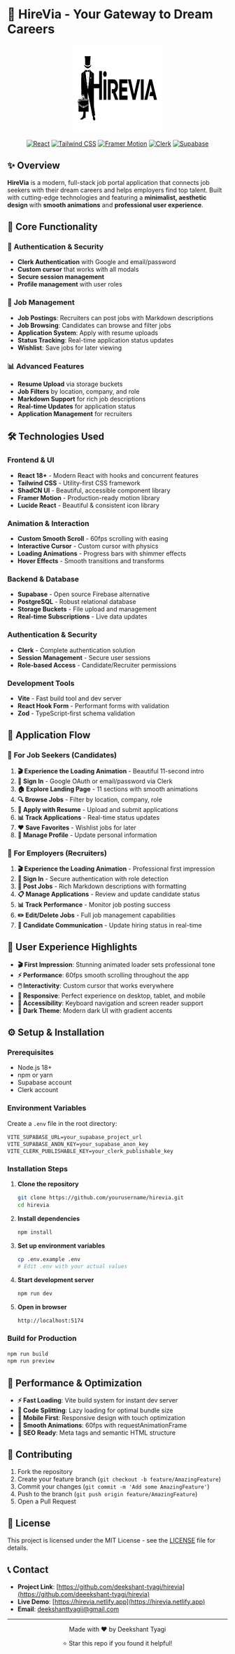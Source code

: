 # 🚀 HireVia - Your Gateway to Dream Careers

<div align="center">
  <img src="./public/newLogo-Photoroom.png" alt="HireVia Logo" width="200" height="200"/>

[![React](https://img.shields.io/badge/React-18.0+-blue.svg)](https://reactjs.org/)
[![Tailwind CSS](https://img.shields.io/badge/Tailwind-3.0+-38B2AC.svg)](https://tailwindcss.com/)
[![Framer Motion](https://img.shields.io/badge/Framer%20Motion-11.0+-FF0055.svg)](https://www.framer.com/motion/)
[![Clerk](https://img.shields.io/badge/Clerk-Auth-6C47FF.svg)](https://clerk.com/)
[![Supabase](https://img.shields.io/badge/Supabase-Database-3ECF8E.svg)](https://supabase.com/)

</div>

## ✨ Overview

**HireVia** is a modern, full-stack job portal application that connects job seekers with their dream careers and helps employers find top talent. Built with cutting-edge technologies and featuring a **minimalist, aesthetic design** with **smooth animations** and **professional user experience**.

## 🔧 Core Functionality

### 🔐 **Authentication & Security**

- **Clerk Authentication** with Google and email/password
- **Custom cursor** that works with all modals
- **Secure session management**
- **Profile management** with user roles

### 💼 **Job Management**

- **Job Postings**: Recruiters can post jobs with Markdown descriptions
- **Job Browsing**: Candidates can browse and filter jobs
- **Application System**: Apply with resume uploads
- **Status Tracking**: Real-time application status updates
- **Wishlist**: Save jobs for later viewing

### 📊 **Advanced Features**

- **Resume Upload** via storage buckets
- **Job Filters** by location, company, and role
- **Markdown Support** for rich job descriptions
- **Real-time Updates** for application status
- **Application Management** for recruiters

## 🛠️ Technologies Used

### **Frontend & UI**

- **React 18+** - Modern React with hooks and concurrent features
- **Tailwind CSS** - Utility-first CSS framework
- **ShadCN UI** - Beautiful, accessible component library
- **Framer Motion** - Production-ready motion library
- **Lucide React** - Beautiful & consistent icon library

### **Animation & Interaction**

- **Custom Smooth Scroll** - 60fps scrolling with easing
- **Interactive Cursor** - Custom cursor with physics
- **Loading Animations** - Progress bars with shimmer effects
- **Hover Effects** - Smooth transitions and transforms

### **Backend & Database**

- **Supabase** - Open source Firebase alternative
- **PostgreSQL** - Robust relational database
- **Storage Buckets** - File upload and management
- **Real-time Subscriptions** - Live data updates

### **Authentication & Security**

- **Clerk** - Complete authentication solution
- **Session Management** - Secure user sessions
- **Role-based Access** - Candidate/Recruiter permissions

### **Development Tools**

- **Vite** - Fast build tool and dev server
- **React Hook Form** - Performant forms with validation
- **Zod** - TypeScript-first schema validation

## 🚀 Application Flow

### 👤 **For Job Seekers (Candidates)**

1. **🎬 Experience the Loading Animation** - Beautiful 11-second intro
2. **🔐 Sign In** - Google OAuth or email/password via Clerk
3. **🏠 Explore Landing Page** - 11 sections with smooth animations
4. **🔍 Browse Jobs** - Filter by location, company, role
5. **📄 Apply with Resume** - Upload and submit applications
6. **📊 Track Applications** - Real-time status updates
7. **❤️ Save Favorites** - Wishlist jobs for later
8. **👤 Manage Profile** - Update personal information

### 🏢 **For Employers (Recruiters)**

1. **🎬 Experience the Loading Animation** - Professional first impression
2. **🔐 Sign In** - Secure authentication with role detection
3. **📝 Post Jobs** - Rich Markdown descriptions with formatting
4. **📋 Manage Applications** - Review and update candidate status
5. **📊 Track Performance** - Monitor job posting success
6. **✏️ Edit/Delete Jobs** - Full job management capabilities
7. **👥 Candidate Communication** - Update hiring status in real-time

## 🎨 **User Experience Highlights**

- **🎬 First Impression**: Stunning animated loader sets professional tone
- **⚡ Performance**: 60fps smooth scrolling throughout the app
- **🖱️ Interactivity**: Custom cursor that works everywhere
- **📱 Responsive**: Perfect experience on desktop, tablet, and mobile
- **🎯 Accessibility**: Keyboard navigation and screen reader support
- **🌙 Dark Theme**: Modern dark UI with gradient accents

## ⚙️ **Setup & Installation**

### **Prerequisites**

- Node.js 18+
- npm or yarn
- Supabase account
- Clerk account

### **Environment Variables**

Create a `.env` file in the root directory:

```env
VITE_SUPABASE_URL=your_supabase_project_url
VITE_SUPABASE_ANON_KEY=your_supabase_anon_key
VITE_CLERK_PUBLISHABLE_KEY=your_clerk_publishable_key
```

### **Installation Steps**

1. **Clone the repository**

   ```bash
   git clone https://github.com/yourusername/hirevia.git
   cd hirevia
   ```

2. **Install dependencies**

   ```bash
   npm install
   ```

3. **Set up environment variables**

   ```bash
   cp .env.example .env
   # Edit .env with your actual values
   ```

4. **Start development server**

   ```bash
   npm run dev
   ```

5. **Open in browser**
   ```
   http://localhost:5174
   ```

### **Build for Production**

```bash
npm run build
npm run preview
```

## 🚀 **Performance & Optimization**

- **⚡ Fast Loading**: Vite build system for instant dev server
- **🎯 Code Splitting**: Lazy loading for optimal bundle size
- **📱 Mobile First**: Responsive design with touch optimization
- **🎨 Smooth Animations**: 60fps with requestAnimationFrame
- **🔧 SEO Ready**: Meta tags and semantic HTML structure

## 🤝 **Contributing**

1. Fork the repository
2. Create your feature branch (`git checkout -b feature/AmazingFeature`)
3. Commit your changes (`git commit -m 'Add some AmazingFeature'`)
4. Push to the branch (`git push origin feature/AmazingFeature`)
5. Open a Pull Request

## 📄 **License**

This project is licensed under the MIT License - see the [LICENSE](LICENSE) file for details.

## 📞 **Contact**

- **Project Link**: [https://github.com/deekshant-tyagi/hirevia](https://github.com/deeekshant-tyagi/hirevia)
- **Live Demo**: [https://hirevia.netlify.app](https://hirevia.netlify.app)
- **Email**: deekshanttyagii@gmail.com

---

<div align="center">
  <p>Made with ❤️ by Deekshant Tyagi</p>
  <p>⭐ Star this repo if you found it helpful!</p>
</div>
